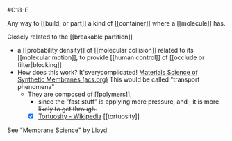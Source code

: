 #C18-E 

Any way to [[build, or part]] a kind of [[container]] where a [[molecule]] has.

Closely related to the [[breakable partition]]

- a [[probability density]] of [[molecular collision]] related to its [[molecular motion]], to provide [[human control]] of [[occlude or filter|blocking]]
- How does this work? It'sverycomplicated! [Materials Science of Synthetic Membranes (acs.org)](https://pubs.acs.org/doi/pdf/10.1021/bk-1985-0269.ch001) This would be called "transport phenomena"
	- They are composed of [[polymers]], 
		- ~~since the "fast stuff" is applying more pressure, and , it is more likely to get through.~~
		- [x] [Tortuosity - Wikipedia](https://en.wikipedia.org/wiki/Tortuosity) [[tortuosity]] 

See "Membrane Science" by Lloyd
